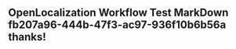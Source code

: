 <properties
ms.topic="hero-topic1"
ms.test1="hero-topic"
ms.test2="test"/>

## OpenLocalization Workflow Test MarkDown fb207a96-444b-47f3-ac97-936f10b6b56a thanks!
